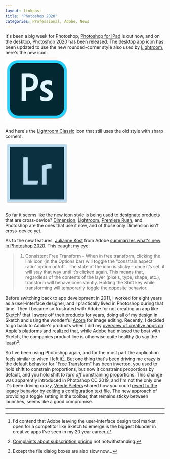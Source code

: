 ```yaml
---
layout: linkpost
title: "Photoshop 2020"
categories: Professional, Adobe, News
---
```


It's been a big week for Photoshop, [Photoshop for iPad](https://apps.apple.com/us/app/adobe-photoshop/id1457771281) is out now, and on the desktop, [Photoshop 2020](https://www.adobe.com/products/photoshop.html) has been released. The desktop app icon has been updated to use the new rounded-corner style also used by [Lightroom](https://www.adobe.com/products/photoshop-lightroom.html), here's the new icon:

<img src="/assets/2019-11-07-photoshop-icon.png" height="200px" alt="Photoshop Icon">

And here's the [Lightroom Classic](https://www.adobe.com/products/photoshop-lightroom-classic.html) icon that still uses the old style with sharp corners:

<img src="/assets/2019-11-07-lightroom-icon.png" height="200px" alt="Lightroom Icon">

So far it seems like the new icon style is being used to designate products that are cross-device? [Dimension](https://www.adobe.com/products/dimension.html), [Lightroom](https://www.adobe.com/products/photoshop-lightroom.html), [Premiere Rush](https://www.adobe.com/products/premiere-rush.html), and Photoshop are the ones that use it now, and of those only Dimension isn't cross-device yet.

As to the new features, [Julianne Kost](https://twitter.com/julieannekost) from Adobe [summarizes what's new in Photoshop 2020](http://blogs.adobe.com/jkost/2019/11/adobe-announces-updates-and-new-features-for-photoshop.html). This caught my eye:

> 1) Consistent Free Transform – When in free transform, clicking the link icon (in the Options bar) will toggle the  “constrain aspect ratio” option on/off . The state of the icon is sticky – once it’s set, it will stay that way until it’s clicked again. This means that, regardless of the contents of the layer (pixels, type, shape, etc.), transform will behave consistently. Holding the Shift key while transforming will temporarily toggle the opposite behavior.

Before switching back to app development in 2011, I worked for eight years as a user-interface designer, and I practically lived in Photoshop during that time. Then I became so frustrated with Adobe for not creating an app like [Sketch](https://www.sketch.com/)[^missingtheboatonsketch] that I swore off their products for years, doing all of my design in Sketch and using the wonderful [Acorn](https://flyingmeat.com/acorn/) for image editing. Recently, I decided to go back to Adobe's products when I did my [overview of creative apps on Apple's platforms](https://blog.robenkleene.com/2019/08/07/apples-app-stores-have-failed-creative-apps/) and realized that, while Adobe had missed the boat with Sketch, the companies product line is otherwise quite healthy (to say the least)[^subscriptionpricingcomplaints].

So I've been using Photoshop again, and for the most part the application feels similar to when I left it[^photoshopslowdialogs]. But one thing that's been driving me crazy is the default behavior for ["Free Transform"](https://helpx.adobe.com/photoshop/using/free-transformations-images-shapes-paths.html) has been inverted, you used to hold shift to constrain proportions, but now it constrains proportions by default, and you hold shift *to turn off* constraining proportions. This change was apparently introduced in Photoshop CC 2019, and I'm not the only one it's been driving crazy, [Veerle Pieters](https://twitter.com/vpieters) shared how you could [revert to the legacy behavior by editing a configuration text file](https://veerle.duoh.com/design/get-back-to-the-legacy-transform-behavior-in-photoshop-cc2019). The new approach of providing a toggle setting in the toolbar, that remains sticky between launches, seems like a good compromise.

* * *

[^missingtheboatonsketch]: I'd contend that Adobe leaving the user-interface design tool market open for a competitor like Sketch to emerge is the biggest blunder in creative apps I've seen in my 20 year career.

[^subscriptionpricingcomplaints]: [Complaints about subscription pricing](https://blog.robenkleene.com/2019/10/29/the-dangers-of-app-subscriptions/) not notwithstanding.

[^photoshopslowdialogs]: Except the file dialog boxes are also slow now...
